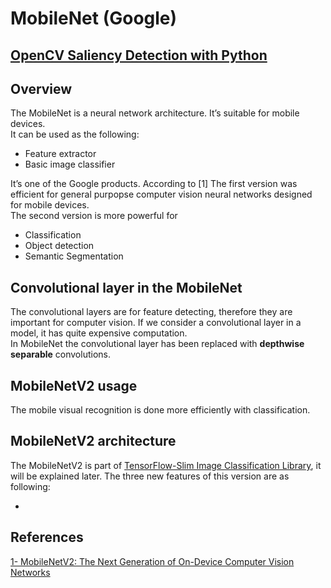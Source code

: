 <h1 id="mobilenet-google">MobileNet (Google)</h1>

## [OpenCV Saliency Detection with Python]('https://github.com/ParisaMousavi/MobileNet/blob/master/SaliencyDetection.md')


<h2 id="overview">Overview</h2>
<p>The MobileNet is a neural network architecture. It’s suitable for mobile devices.<br>
It can be used as the following:</p>
<ul>
<li>Feature extractor</li>
<li>Basic image classifier</li>
</ul>
<p>It’s one of the Google products. According to [1] The first version was efficient for general purpopse computer vision neural networks designed for mobile devices.<br>
The second version is more powerful for</p>
<ul>
<li>Classification</li>
<li>Object detection</li>
<li>Semantic Segmentation</li>
</ul>
<h2 id="convolutional-layer-in-the-mobilenet">Convolutional layer in the MobileNet</h2>
<p>The convolutional layers are for feature detecting, therefore they are important for computer vision. If we consider a convolutional layer in a model, it has quite expensive computation.<br>
In MobileNet the convolutional layer has been replaced with <strong>depthwise separable</strong> convolutions.</p>

## MobileNetV2 usage
The mobile visual recognition is done more efficiently with classification. 

## MobileNetV2 architecture

The MobileNetV2 is part of [TensorFlow-Slim Image Classification Library](https://github.com/tensorflow/models/blob/master/research/slim/README.md), it will be explained later.  The three new features of this version are as following:

- 



<h2 id="references">References</h2>
<p><a href="http://ai.googleblog.com/2018/04/mobilenetv2-next-generation-of-on.html">1- MobileNetV2: The Next Generation of On-Device Computer Vision Networks</a></p>

<!--stackedit_data:
eyJoaXN0b3J5IjpbLTEwNTEwNTYxMTAsMTM3NTE2MDU4OSw4Nj
Q4MDgxMzksLTUyMjA3Mzk0NSw3MjY4NTY5OTAsNTY5NTY5NDc0
XX0=
-->